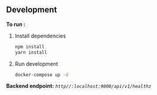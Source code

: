 
## Development

**To run :**

1. Install dependencies

   ```bash
   npm install
   yarn install
   ```

2. Run development

   ```bash
   docker-compose up -d
   ```

**Backend endpoint:** _`http//:localhost:9000/api/v1/healthz`_
